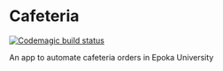 # Cafeteria
[![Codemagic build status](https://api.codemagic.io/apps/5debd076df9d1019eee3e4a3/5debd076df9d1019eee3e4a2/status_badge.svg)](https://codemagic.io/apps/5debd076df9d1019eee3e4a3/5debd076df9d1019eee3e4a2/latest_build)

An app to automate cafeteria orders in Epoka University
